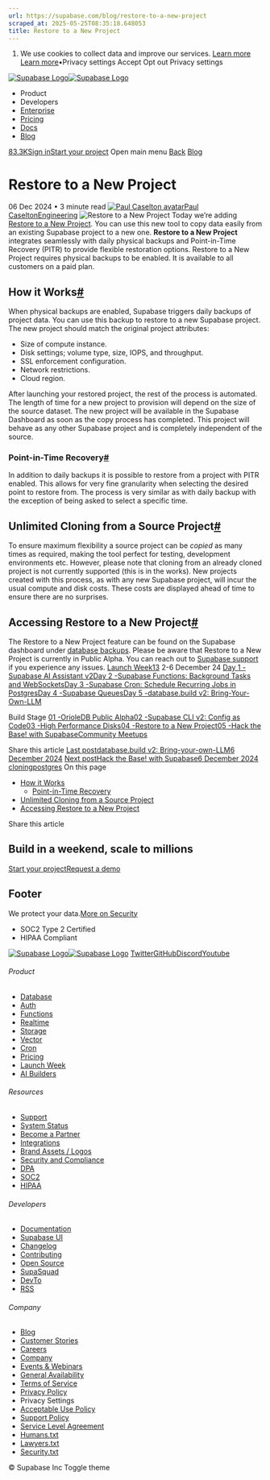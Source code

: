 ```yaml
---
url: https://supabase.com/blog/restore-to-a-new-project
scraped_at: 2025-05-25T08:35:18.648053
title: Restore to a New Project
---
```


  1. We use cookies to collect data and improve our services. [Learn more](https://supabase.com/privacy#8-cookies-and-similar-technologies-used-on-our-european-services)
[Learn more](https://supabase.com/privacy#8-cookies-and-similar-technologies-used-on-our-european-services)•Privacy settings
Accept Opt out Privacy settings


[![Supabase Logo](https://supabase.com/_next/image?url=https%3A%2F%2Ffrontend-assets.supabase.com%2Fwww%2Fd218d9190b87%2F_next%2Fstatic%2Fmedia%2Fsupabase-logo-wordmark--light.daaeffd3.png&w=256&q=75&dpl=dpl_9xPTPeSUKoDuygMmT5sPj6DB4mgG)![Supabase Logo](https://supabase.com/_next/image?url=https%3A%2F%2Ffrontend-assets.supabase.com%2Fwww%2Fd218d9190b87%2F_next%2Fstatic%2Fmedia%2Fsupabase-logo-wordmark--dark.b36ebb5f.png&w=256&q=75&dpl=dpl_9xPTPeSUKoDuygMmT5sPj6DB4mgG)](https://supabase.com/)
  * Product 
  * Developers 
  * [Enterprise](https://supabase.com/enterprise)
  * [Pricing](https://supabase.com/pricing)
  * [Docs](https://supabase.com/docs)
  * [Blog](https://supabase.com/blog)


[83.3K](https://github.com/supabase/supabase)[Sign in](https://supabase.com/dashboard)[Start your project](https://supabase.com/dashboard)
Open main menu
[Back](https://supabase.com/blog)
[Blog](https://supabase.com/blog)
# Restore to a New Project
06 Dec 2024
•
3 minute read
[![Paul Caselton avatar](https://supabase.com/_next/image?url=https%3A%2F%2Fgithub.com%2Fcrispy1975.png&w=96&q=75&dpl=dpl_9xPTPeSUKoDuygMmT5sPj6DB4mgG)Paul CaseltonEngineering](https://github.com/crispy1975)
![Restore to a New Project](https://supabase.com/_next/image?url=%2Fimages%2Fblog%2Flaunch-week-13%2Frestore-to-a-new-project%2Fthumb.jpg&w=3840&q=100&dpl=dpl_9xPTPeSUKoDuygMmT5sPj6DB4mgG)
Today we’re adding [Restore to a New Project](https://supabase.com/docs/guides/platform/backups#restore-to-a-new-project).
You can use this new tool to copy data easily from an existing Supabase project to a new one. **Restore to a New Project** integrates seamlessly with daily physical backups and Point-in-Time Recovery (PITR) to provide flexible restoration options.
Restore to a New Project requires physical backups to be enabled. It is available to all customers on a paid plan.
## How it Works[#](https://supabase.com/blog/restore-to-a-new-project#how-it-works)
When physical backups are enabled, Supabase triggers daily backups of project data. You can use this backup to restore to a new Supabase project. The new project should match the original project attributes:
  * Size of compute instance.
  * Disk settings; volume type, size, IOPS, and throughput.
  * SSL enforcement configuration.
  * Network restrictions.
  * Cloud region.


After launching your restored project, the rest of the process is automated. The length of time for a new project to provision will depend on the size of the source dataset.
The new project will be available in the Supabase Dashboard as soon as the copy process has completed. This project will behave as any other Supabase project and is completely independent of the source.
### Point-in-Time Recovery[#](https://supabase.com/blog/restore-to-a-new-project#point-in-time-recovery)
In addition to daily backups it is possible to restore from a project with PITR enabled. This allows for very fine granularity when selecting the desired point to restore from. The process is very similar as with daily backup with the exception of being asked to select a specific time.
## Unlimited Cloning from a Source Project[#](https://supabase.com/blog/restore-to-a-new-project#unlimited-cloning-from-a-source-project)
To ensure maximum flexibility a source project can be _copied_ as many times as required, making the tool perfect for testing, development environments etc. However, please note that cloning from an already cloned project is not currently supported (this is in the works).
New projects created with this process, as with any new Supabase project, will incur the usual compute and disk costs. These costs are displayed ahead of time to ensure there are no surprises.
## Accessing Restore to a New Project[#](https://supabase.com/blog/restore-to-a-new-project#accessing-restore-to-a-new-project)
The Restore to a New Project feature can be found on the Supabase dashboard under [database backups](https://supabase.com/dashboard/project/_/database/backups/restore-to-new-project).
Please be aware that Restore to a New Project is currently in Public Alpha. You can reach out to [Supabase support](https://supabase.help) if you experience any issues.
[Launch Week13](https://supabase.com/launch-week/13)
2-6 December 24
[Day 1 -Supabase AI Assistant v2](https://supabase.com/blog/supabase-ai-assistant-v2)[Day 2 -Supabase Functions: Background Tasks and WebSockets](https://supabase.com/blog/edge-functions-background-tasks-websockets)[Day 3 -Supabase Cron: Schedule Recurring Jobs in Postgres](https://supabase.com/blog/supabase-cron)[Day 4 -Supabase Queues](https://supabase.com/blog/supabase-queues)[Day 5 -database.build v2: Bring-Your-Own-LLM](https://supabase.com/blog/database-build-v2)

Build Stage
[01 -OrioleDB Public Alpha](https://supabase.com/blog/orioledb-launch)[02 -Supabase CLI v2: Config as Code](https://supabase.com/blog/cli-v2-config-as-code)[03 -High Performance Disks](https://supabase.com/blog/high-performance-disks)[04 -Restore to a New Project](https://supabase.com/blog/restore-to-a-new-project)[05 -Hack the Base! with Supabase](https://supabase.com/blog/hack-the-base)[Community Meetups](https://supabase.com/events?category=meetup)

Share this article
[](https://twitter.com/intent/tweet?url=https%3A%2F%2Fsupabase.com%2Fblog%2Frestore-to-a-new-project&text=Restore%20to%20a%20New%20Project)[](https://www.linkedin.com/shareArticle?url=https%3A%2F%2Fsupabase.com%2Fblog%2Frestore-to-a-new-project&text=Restore%20to%20a%20New%20Project)[](https://news.ycombinator.com/submitlink?u=https%3A%2F%2Fsupabase.com%2Fblog%2Frestore-to-a-new-project&t=Restore%20to%20a%20New%20Project)
[Last postdatabase.build v2: Bring-your-own-LLM6 December 2024](https://supabase.com/blog/database-build-v2)
[Next postHack the Base! with Supabase6 December 2024](https://supabase.com/blog/hack-the-base)
[cloning](https://supabase.com/blog/tags/cloning)[postgres](https://supabase.com/blog/tags/postgres)
On this page
  * [How it Works](https://supabase.com/blog/restore-to-a-new-project#how-it-works)
    * [Point-in-Time Recovery](https://supabase.com/blog/restore-to-a-new-project#point-in-time-recovery)
  * [Unlimited Cloning from a Source Project](https://supabase.com/blog/restore-to-a-new-project#unlimited-cloning-from-a-source-project)
  * [Accessing Restore to a New Project](https://supabase.com/blog/restore-to-a-new-project#accessing-restore-to-a-new-project)


Share this article
[](https://twitter.com/intent/tweet?url=https%3A%2F%2Fsupabase.com%2Fblog%2Frestore-to-a-new-project&text=Restore%20to%20a%20New%20Project)[](https://www.linkedin.com/shareArticle?url=https%3A%2F%2Fsupabase.com%2Fblog%2Frestore-to-a-new-project&text=Restore%20to%20a%20New%20Project)[](https://news.ycombinator.com/submitlink?u=https%3A%2F%2Fsupabase.com%2Fblog%2Frestore-to-a-new-project&t=Restore%20to%20a%20New%20Project)
## Build in a weekend, scale to millions
[Start your project](https://supabase.com/dashboard)[Request a demo](https://supabase.com/contact/sales)
## Footer
We protect your data.[More on Security](https://supabase.com/security)
  * SOC2 Type 2 Certified
  * HIPAA Compliant


[![Supabase Logo](https://supabase.com/_next/image?url=https%3A%2F%2Ffrontend-assets.supabase.com%2Fwww%2Fd218d9190b87%2F_next%2Fstatic%2Fmedia%2Fsupabase-logo-wordmark--light.daaeffd3.png&w=384&q=75&dpl=dpl_9xPTPeSUKoDuygMmT5sPj6DB4mgG)![Supabase Logo](https://supabase.com/_next/image?url=https%3A%2F%2Ffrontend-assets.supabase.com%2Fwww%2Fd218d9190b87%2F_next%2Fstatic%2Fmedia%2Fsupabase-logo-wordmark--dark.b36ebb5f.png&w=384&q=75&dpl=dpl_9xPTPeSUKoDuygMmT5sPj6DB4mgG)](https://supabase.com/)
[Twitter](https://twitter.com/supabase)[GitHub](https://github.com/supabase)[Discord](https://discord.supabase.com/)[Youtube](https://youtube.com/c/supabase)
###### Product
  * [Database](https://supabase.com/database)
  * [Auth](https://supabase.com/auth)
  * [Functions](https://supabase.com/edge-functions)
  * [Realtime](https://supabase.com/realtime)
  * [Storage](https://supabase.com/storage)
  * [Vector](https://supabase.com/modules/vector)
  * [Cron](https://supabase.com/modules/cron)
  * [Pricing](https://supabase.com/pricing)
  * [Launch Week](https://supabase.com/launch-week)
  * [AI Builders](https://supabase.com/solutions/ai-builders)


###### Resources
  * [Support](https://supabase.com/support)
  * [System Status](https://status.supabase.com/)
  * [Become a Partner](https://supabase.com/partners)
  * [Integrations](https://supabase.com/partners/integrations)
  * [Brand Assets / Logos](https://supabase.com/brand-assets)
  * [Security and Compliance](https://supabase.com/security)
  * [DPA](https://supabase.com/legal/dpa)
  * [SOC2](https://supabase.com/security)
  * [HIPAA](https://forms.supabase.com/hipaa2)


###### Developers
  * [Documentation](https://supabase.com/docs)
  * [Supabase UI](https://supabase.com/ui)
  * [Changelog](https://supabase.com/changelog)
  * [Contributing](https://github.com/supabase/supabase/blob/master/CONTRIBUTING.md)
  * [Open Source](https://supabase.com/open-source)
  * [SupaSquad](https://supabase.com/supasquad)
  * [DevTo](https://dev.to/supabase)
  * [RSS](https://supabase.com/rss.xml)


###### Company
  * [Blog](https://supabase.com/blog)
  * [Customer Stories](https://supabase.com/customers)
  * [Careers](https://supabase.com/careers)
  * [Company](https://supabase.com/company)
  * [Events & Webinars](https://supabase.com/events)
  * [General Availability](https://supabase.com/ga)
  * [Terms of Service](https://supabase.com/terms)
  * [Privacy Policy](https://supabase.com/privacy)
  * Privacy Settings
  * [Acceptable Use Policy](https://supabase.com/aup)
  * [Support Policy](https://supabase.com/support-policy)
  * [Service Level Agreement](https://supabase.com/sla)
  * [Humans.txt](https://supabase.com/humans.txt)
  * [Lawyers.txt](https://supabase.com/lawyers.txt)
  * [Security.txt](https://supabase.com/.well-known/security.txt)


© Supabase Inc
Toggle theme

